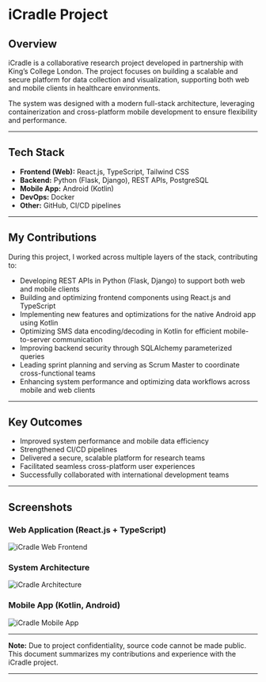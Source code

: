 # iCradle Project

## Overview

iCradle is a collaborative research project developed in partnership with King’s College London. The project focuses on building a scalable and secure platform for data collection and visualization, supporting both web and mobile clients in healthcare environments.

The system was designed with a modern full-stack architecture, leveraging containerization and cross-platform mobile development to ensure flexibility and performance.

---

## Tech Stack

- **Frontend (Web):** React.js, TypeScript, Tailwind CSS  
- **Backend:** Python (Flask, Django), REST APIs, PostgreSQL  
- **Mobile App:** Android (Kotlin)  
- **DevOps:** Docker  
- **Other:** GitHub, CI/CD pipelines

---

## My Contributions

During this project, I worked across multiple layers of the stack, contributing to:

- Developing REST APIs in Python (Flask, Django) to support both web and mobile clients  
- Building and optimizing frontend components using React.js and TypeScript  
- Implementing new features and optimizations for the native Android app using Kotlin  
- Optimizing SMS data encoding/decoding in Kotlin for efficient mobile-to-server communication  
- Improving backend security through SQLAlchemy parameterized queries  
- Leading sprint planning and serving as Scrum Master to coordinate cross-functional teams  
- Enhancing system performance and optimizing data workflows across mobile and web clients

---

## Key Outcomes

- Improved system performance and mobile data efficiency  
- Strengthened CI/CD pipelines  
- Delivered a secure, scalable platform for research teams  
- Facilitated seamless cross-platform user experiences  
- Successfully collaborated with international development teams

---

## Screenshots

### Web Application (React.js + TypeScript)
![iCradle Web Frontend](https://github.com/user-attachments/assets/94d6a513-04dd-4fa8-8a5e-860e22eef875)

### System Architecture
![iCradle Architecture](https://github.com/user-attachments/assets/42baae81-45fa-45cd-98e9-851aaff85fd1)

### Mobile App (Kotlin, Android)
![iCradle Mobile App](<img width="377" alt="CradleKotlinMobileApp" src="https://github.com/user-attachments/assets/fa826a3d-f672-4cc7-ac01-079239c5f69a" />)



---

**Note:** Due to project confidentiality, source code cannot be made public. This document summarizes my contributions and experience with the iCradle project.

---

